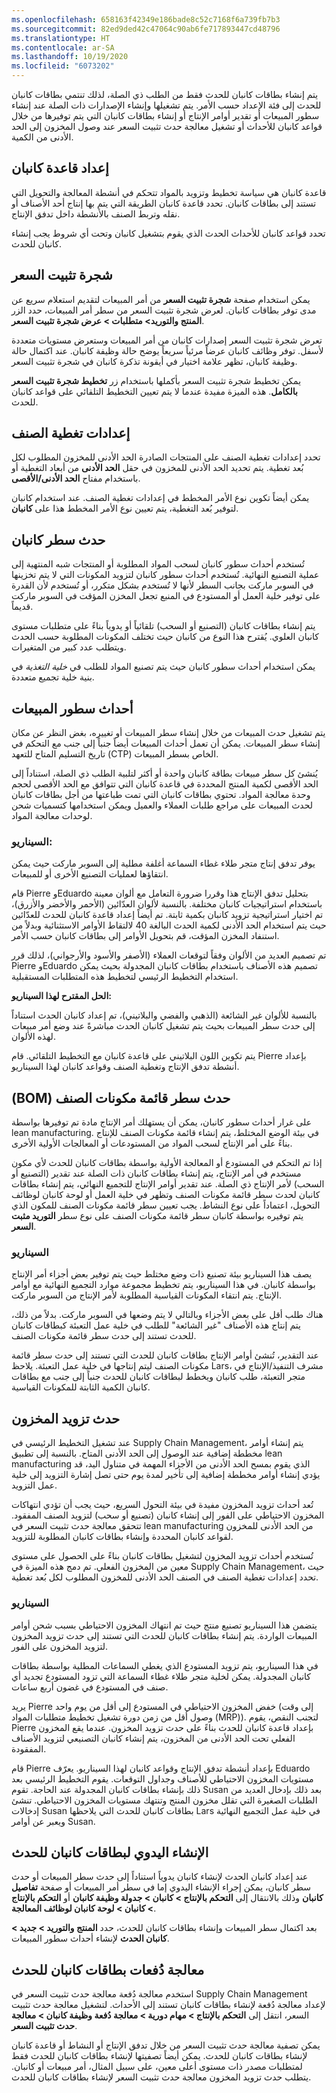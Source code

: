 ```yaml
---
ms.openlocfilehash: 658163f42349e186bade8c52c7168f6a739fb7b3
ms.sourcegitcommit: 82ed9ded42c47064c90ab6fe717893447cd48796
ms.translationtype: HT
ms.contentlocale: ar-SA
ms.lasthandoff: 10/19/2020
ms.locfileid: "6073202"
---
```

يتم إنشاء بطاقات كانبان للحدث فقط من الطلب ذي الصلة، لذلك تنتمي بطاقات كانبان للحدث إلى فئة الإعداد حسب الأمر. يتم تشغيلها وإنشاء الإصدارات ذات الصلة عند إنشاء سطور المبيعات أو تقدير أوامر الإنتاج أو إنشاء بطاقات كانبان التي يتم توفيرها من خلال قواعد كانبان للأحداث أو تشغيل معالجة حدث تثبيت السعر عند وصول المخزون إلى الحد الأدنى من الكمية.

## <a name="kanban-rule-setup"></a>إعداد قاعدة كانبان

قاعدة كانبان هي سياسة تخطيط وتزويد بالمواد تتحكم في أنشطة المعالجة والتحويل التي تستند إلى بطاقات كانبان. تحدد قاعدة كانبان الطريقة التي يتم بها إنتاج أحد الأصناف أو نقله وتربط الصنف بالأنشطة داخل تدفق الإنتاج.

تحدد قواعد كانبان للأحداث الحدث الذي يقوم بتشغيل كانبان وتحت أي شروط يجب إنشاء كانبان للحدث.

## <a name="pegging-tree"></a>شجرة تثبيت السعر

يمكن استخدام صفحة **شجرة تثبيت السعر** من أمر المبيعات لتقديم استعلام سريع عن مدى توفر بطاقات كانبان. لعرض شجرة تثبيت السعر من سطر أمر المبيعات، حدد الزر **المنتج والتوريد‬> متطلبات > عرض شجرة تثبيت السعر**.

تعرض شجرة تثبيت السعر إصدارات كانبان من أمر المبيعات وستعرض مستويات متعددة لأسفل. توفر وظائف كانبان عرضاً مرئياً سريعاً يوضح حالة وظيفة كانبان. عند اكتمال حالة وظيفة كانبان، تظهر علامة اختيار في أيقونة تذكرة كانبان في شجرة تثبيت السعر.

يمكن تخطيط شجرة تثبيت السعر بأكملها باستخدام زر **تخطيط شجرة تثبيت السعر بالكامل**. هذه الميزة مفيدة عندما لا يتم تعيين التخطيط التلقائي على قواعد كانبان للحدث.

## <a name="item-coverage-settings"></a>إعدادات تغطية الصنف

تحدد إعدادات تغطية الصنف على المنتجات الصادرة الحد الأدنى للمخزون المطلوب لكل بُعد تغطية. يتم تحديد الحد الأدنى للمخزون في حقل **الحد الأدنى** من أبعاد التغطية أو باستخدام مفتاح **الحد الأدنى/الأقصى**.

يمكن أيضاً تكوين نوع الأمر المخطط في إعدادات تغطية الصنف. عند استخدام كانبان لتوفير بُعد التغطية، يتم تعيين نوع الأمر المخطط هذا على **كانبان**.
 

## <a name="kanban-line-event"></a>حدث سطر كانبان

تُستخدم أحداث سطور كانبان لسحب المواد المطلوبة أو المنتجات شبه المنتهية إلى عملية التصنيع النهائية. تُستخدم أحداث سطور كانبان لتزويد المكونات التي لا يتم تخزينها في السوبر ماركت بجانب السطر لأنها لا تُستخدم بشكل متكرر، أو تُستخدم لأن القدرة على توفير خلية العمل أو المستودع في المنبع تجعل المخزن المؤقت في السوبر ماركت قديماً.

يتم إنشاء بطاقات كانبان (التصنيع أو السحب) تلقائياً أو يدوياً بناءً على متطلبات مستوى كانبان العلوي. يُقترح هذا النوع من كانبان حيث تختلف المكونات المطلوبة حسب الحدث ويتطلب عدد كبير من المتغيرات.

يمكن استخدام أحداث سطور كانبان حيث يتم تصنيع المواد للطلب في *خلية التغذية* في بنية خلية تجميع متعددة.

## <a name="sales-line-events"></a>أحداث سطور المبيعات

يتم تشغيل حدث المبيعات من خلال إنشاء سطر المبيعات أو تغييره، بغض النظر عن مكان إنشاء سطر المبيعات. يمكن أن تعمل أحداث المبيعات أيضاً جنباً إلى جنب مع التحكم في تاريخ التسليم المتاح للتعهد (CTP) الخاص بسطر المبيعات.

يُنشئ كل سطر مبيعات بطاقة كانبان واحدة أو أكثر لتلبية الطلب ذي الصلة، استناداً إلى الحد الأقصى لكمية المنتج المحددة في قاعدة كانبان التي تتوافق مع الحد الأقصى لحجم وحدة معالجة المواد. تحتوي بطاقات كانبان التي تمت طباعتها من أجل بطاقات كانبان لحدث المبيعات على مراجع طلبات العملاء والعميل ويمكن استخدامها كتسميات شحن لوحدات معالجة المواد.

### <a name="scenario"></a>السيناريو:

يوفر تدفق إنتاج متجر طلاء غطاء السماعة أغلفة مطلية إلى السوبر ماركت حيث يمكن انتقاؤها لعمليات التصنيع الأخرى أو للمبيعات.

قام Pierre وEduardo بتحليل تدفق الإنتاج هذا وقررا ضرورة التعامل مع ألوان معينة باستخدام استراتيجيات كانبان مختلفة.
بالنسبة لألوان العدّائين (الأحمر والأخضر والأزرق)، تم اختيار استراتيجية تزويد كانبان بكمية ثابتة. تم أيضاً إعداد قاعدة كانبان للحدث للعدّائين حيث يتم استخدام الحد الأدنى لكمية الحدث البالغة 40 لالتقاط الأوامر الاستثنائية وبدلاً من استنفاد المخزن المؤقت، قم بتحويل الأوامر إلى بطاقات كانبان حسب الأمر.

تم تصميم العديد من الألوان وفقاً لتوقعات العملاء (الأصفر والأسود والأرجواني)، لذلك قرر Pierre وEduardo تصميم هذه الأصناف باستخدام بطاقات كانبان المجدولة بحيث يمكن استخدام التخطيط الرئيسي لتخطيط هذه المتطلبات المستقبلية.

**الحل المقترح لهذا السيناريو:**

بالنسبة للألوان غير الشائعة (الذهبي والفضي والبلاتيني)، تم إعداد كانبان الحدث استناداً إلى حدث سطر المبيعات بحيث يتم تشغيل كانبان الحدث مباشرةً عند وضع أمر مبيعات لهذه الألوان.

يتم تكوين اللون البلاتيني على قاعدة كانبان مع التخطيط التلقائي. قام Pierre بإعداد أنشطة تدفق الإنتاج وتغطية الصنف وقواعد كانبان لهذا السيناريو.



## <a name="bom-line-event"></a>حدث سطر ‏‫قائمة مكونات الصنف (BOM)

على غرار أحداث سطور كانبان، يمكن أن يستهلك أمر الإنتاج مادة تم توفيرها بواسطة lean manufacturing. في بيئة الوضع المختلط، يتم إنشاء قائمة مكونات الصنف للإنتاج بناءً على أمر الإنتاج لسحب المواد من المستودعات أو المعالجات الأولية الأخرى. 

إذا تم التحكم في المستودع أو المعالجة الأولية بواسطة بطاقات كانبان للحدث لأي مكون مستخدم في أمر الإنتاج، يتم إنشاء بطاقات كانبان ذات الصلة عند تقدير (التصنيع أو السحب) لأمر الإنتاج ذي الصلة. عند تقدير أوامر الإنتاج للتجميع النهائي، يتم إنشاء بطاقات كانبان لحدث سطر قائمة مكونات الصنف وتظهر في خلية العمل أو لوحة كانبان لوظائف التحويل، اعتماداً على نوع النشاط. يجب تعيين سطر قائمة مكونات الصنف للمكون الذي يتم توفيره بواسطة كانبان سطر قائمة مكونات الصنف على نوع سطر **التوريد مثبت السعر**.

### <a name="scenario"></a>السيناريو

يصف هذا السيناريو بيئة تصنيع ذات وضع مختلط حيث يتم توفير بعض أجزاء أمر الإنتاج بواسطة كانبان. في هذا السيناريو، يتم تخطيط مجموعة موارد التجميع النهائية مع أوامر الإنتاج. يتم انتقاء المكونات القياسية المطلوبة لأمر الإنتاج من السوبر ماركت.

هناك طلب أقل على بعض الأجزاء وبالتالي لا يتم وضعها في السوبر ماركت. بدلاً من ذلك، يتم إنتاج هذه الأصناف "غير الشائعة" للطلب في خلية عمل التعبئة كبطاقات كانبان للحدث تستند إلى حدث سطر قائمة مكونات الصنف.

عند التقدير، تُنشئ أوامر الإنتاج بطاقات كانبان للحدث التي تستند إلى حدث سطر قائمة مكونات الصنف ليتم إنتاجها في خلية عمل التعبئة. يلاحظ Lars، مشرف التنفيذ/الإنتاج في متجر التعبئة، طلب كانبان ويخطط لبطاقات كانبان للحدث جنباً إلى جنب مع بطاقات كانبان الكمية الثابتة للمكونات القياسية.

## <a name="stock-replenishment-event"></a>حدث تزويد المخزون

عند تشغيل التخطيط الرئيسي في Supply Chain Management، يتم إنشاء أوامر مخططة إضافية عند الوصول إلى الحد الأدنى المتاح.
بالنسبة إلى تطبيق lean manufacturing الذي يقوم بمسح الحد الأدنى من الأجزاء المهمة في متناول اليد، قد يؤدي إنشاء أوامر مخططة إضافية إلى تأخير لمدة يوم حتى تصل إشارة التزويد إلى خلية عمل التزويد.

تُعد أحداث تزويد المخزون مفيدة في بيئة التحول السريع، حيث يجب أن تؤدي انتهاكات المخزون الاحتياطي على الفور إلى إنشاء كانبان (تصنيع أو سحب) لتزويد الصنف المفقود. تتحقق معالجة حدث تثبيت السعر في lean manufacturing من الحد الأدنى للمخزون لقواعد كانبان المحددة وإنشاء بطاقات كانبان المطلوبة للتزويد.

تُستخدم أحداث تزويد المخزون لتشغيل بطاقات كانبان بناءً على الحصول على مستوى معين من المخزون الفعلي. تم دمج هذه الميزة في Supply Chain Management، حيث تحدد إعدادات تغطية الصنف في الصنف الحد الأدنى للمخزون المطلوب لكل بُعد تغطية.

### <a name="scenario"></a>السيناريو

يتضمن هذا السيناريو تصنيع منتج حيث تم انتهاك المخزون الاحتياطي‬ بسبب شحن أوامر المبيعات الواردة. يتم إنشاء بطاقات كانبان للحدث التي تستند إلى حدث تزويد المخزون لتزويد المخزون على الفور.

في هذا السيناريو، يتم تزويد المستودع الذي يغطي السماعات المطلية بواسطة بطاقات كانبان المجدولة. يمكن لخلية متجر طلاء غطاء السماعة التي تزود المستودع تجديد أي صنف في المستودع في غضون أربع ساعات.

يريد Pierre خفض المخزون الاحتياطي في المستودع إلى أقل من يوم واحد (إلى وقت وصول أقل من زمن دورة تشغيل تخطيط متطلبات المواد (MRP)). لتجنب النقص، يقوم Pierre بإعداد قاعدة كانبان للحدث بناءً على حدث تزويد المخزون. عندما يقع المخزون الفعلي تحت الحد الأدنى من المخزون، يتم إنشاء كانبان التصنيعي لتزويد الأصناف المفقودة.

قام Pierre بإعداد أنشطة تدفق الإنتاج وقواعد كانبان لهذا السيناريو. يعرّف Eduardo مستويات المخزون الاحتياطي للأصناف وجداول التوقعات. يقوم التخطيط الرئيسي بعد ذلك بإنشاء بطاقات كانبان المجدولة عند الحاجة. تقوم Susan بعد ذلك بإدخال العديد من الطلبات الصغيرة التي تقلل مخزون المنتج وتنتهك مستويات المخزون الاحتياطي. تنشئ إدخالات Susan بطاقات كانبان للحدث التي يلاحظها Lars في خلية عمل التجميع النهائية ويعبر عن أوامر Susan. 

## <a name="manual-creation-of-event-kanbans"></a>الإنشاء اليدوي لبطاقات كانبان للحدث

عند إعداد كانبان الحدث لإنشاء كانبان يدوياً استناداً إلى حدث سطر المبيعات أو حدث سطر كانبان، يمكن إجراء الإنشاء اليدوي إما في سطر أمر المبيعات أو صفحة **تفاصيل كانبان** وذلك بالانتقال إلى **التحكم بالإنتاج > كانبان > جدولة وظيفة كانبان** أو **التحكم بالإنتاج > كانبان > لوحة كانبان لوظائف المعالجة**.

بعد اكتمال سطر المبيعات وإنشاء بطاقات كانبان للحدث، حدد **المنتج والتوريد > جديد > كانبان الحدث** لإنشاء أحداث سطور المبيعات.



## <a name="batch-processing-of-event-kanbans"></a>معالجة دُفعات بطاقات كانبان للحدث

استخدم معالجة دُفعة معالجة حدث تثبيت السعر في Supply Chain Management لإعداد معالجة دُفعة لإنشاء بطاقات كانبان تستند إلى الأحداث. لتشغيل معالجة حدث تثبيت السعر، انتقل إلى **التحكم بالإنتاج > مهام دورية > معالجة دُفعة وظيفة كانبان > معالجة حدث تثبيت السعر**.

يمكن تصفية معالجة حدث تثبيت السعر من خلال تدفق الإنتاج أو النشاط أو قاعدة كانبان لإنشاء بطاقات كانبان للحدث. يمكن أيضاً تصفيتها لإنشاء بطاقات كانبان للحدث فقط لمتطلبات مصدر ذات مستوى أعلى معين، على سبيل المثال، أمر مبيعات أو كانبان. يتطلب حدث تزويد المخزون معالجة حدث تثبيت السعر لإنشاء بطاقات كانبان للحدث.



